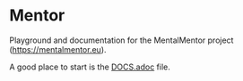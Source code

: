 # Mentor

Playground and documentation for the MentalMentor project (https://mentalmentor.eu).

A good place to start is the [DOCS.adoc](https://github.com/felbit/mentor/blob/master/DOCS.adoc) file.
